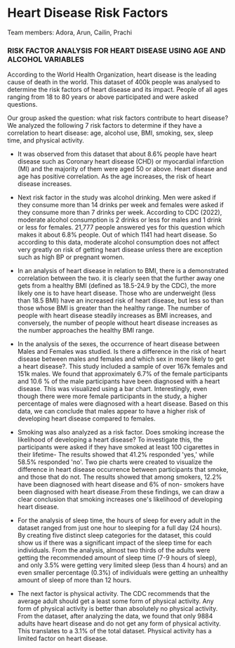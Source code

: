 # Heart Disease Risk Factors

Team members: Adora, Arun, Cailin, Prachi

### RISK FACTOR ANALYSIS FOR HEART DISEASE USING AGE AND ALCOHOL VARIABLES

According to the World Health Organization, heart disease is the leading cause of death in the world. This dataset of 400k people was analysed to determine the risk factors of heart disease and its impact. People of all ages ranging from 18 to 80 years or above participated and were asked questions.

Our group asked the question: what risk factors contribute to heart disease? We analyzed the following 7 risk factors to determine if they have a correlation to heart disease: age, alcohol use, BMI, smoking, sex, sleep time, and physical activity. 

- It was observed from this dataset that about 8.6% people have heart disease such as Coronary heart disease (CHD) or myocardial infarction (MI) and the majority of them were aged 50 or above. Heart disease and age has positive correlation. As the age increases, the risk of heart disease increases.

- Next risk factor in the study was alcohol drinking. Men were asked if they consume more than 14 drinks per week and females were asked if they consume more than 7 drinks per week. According to CDC (2022), moderate alcohol consumption is 2 drinks or less for males and 1 drink or less for females. 21,777 people answered yes for this question which makes it about 6.8% people. Out of which 1141 had heart disease. So according to this data, moderate alcohol consumption does not affect very greatly on risk of getting heart disease unless there are exception such as high BP or pregnant women.

- In an analysis of heart disease in relation to BMI, there is a demonstrated correlation between the two. it is clearly seen that the further away one gets from a healthy BMI (defined as 18.5-24.9 by the CDC), the more likely one is to have heart disease. Those who are underweight (less than 18.5 BMI) have an increased risk of heart disease, but less so than those whose BMI is greater than the healthy range. The number of people with heart disease steadily increases as BMI increases, and conversely, the number of people without heart disease increases as the number approaches the healthy BMI range.

- In the analysis of the sexes, the occurrence of heart disease between Males and Females was studied. Is there a difference in the risk of heart disease between males and females and which sex in more likely to get a heart disease?. This study included a sample of over 167k females and 151k males. We found that approximately 6.7% of the female participants and 10.6 % of the male participants have been diagnosed with a heart disease. This was visualized using a bar chart. Interestingly, even though there were more female participants in the study, a higher percentage of males were diagnosed with a heart disease. Based on this data, we can conclude that males appear to have a higher risk of developing heart disease compared to females.

- Smoking was also analyzed as a risk factor. Does smoking increase the likelihood of developing a heart disease? To investigate this, the participants were asked if they have smoked at least 100 cigarettes in their lifetime- The results showed that 41.2% responded 'yes,' while 58.5% responded 'no'. Two pie charts were created to visualize the difference in heart disease occurrence between participants that smoke, and those that do not. The results showed that among smokers,  12.2%  have been diagnosed with heart disease and 6% of non- smokers have been diagnosed with heart disease.From these findings, we can draw a clear conclusion that smoking increases one's likelihood of developing heart disease.

- For the analysis of sleep time, the hours of sleep for every adult in the dataset ranged from just one hour to sleeping for a full day (24 hours). By creating five distinct sleep categories for the dataset, this could show us if there was a significant impact of the sleep time for each individuals. From the analysis, almost two thirds of the adults were getting the recommended amount of sleep time (7-9 hours of sleep), and only 3.5% were getting very limited sleep (less than 4 hours) and an even smaller percentage (0.3%) of individuals were getting an unhealthy amount of sleep of more than 12 hours.

- The next factor is physical activity. The CDC recommends that the average adult should get a least some form of physical activity. Any form of physical activity is better than absolutely no physical activity. From the dataset, after analyzing the data, we found that only 9884 adults have heart disease and do not get any form of physical activity. This translates to a 3.1% of the total dataset. Physical activity has a limited factor on heart disease.